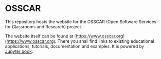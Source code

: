 # OSSCAR

This repository hosts the website for the OSSCAR (Open Software Services for Classrooms and Research) project. 


The website itself can be found at [https://www.osscar.org](https://www.osscar.org). There you shall find links to existing educational applications, tutorials, documentation and examples. It is powered by [Jupyter book](https://jupyterbook.org/intro.html).
